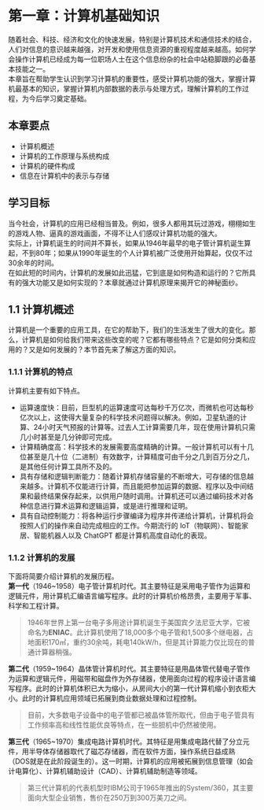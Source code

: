 # 第一章：计算机基础知识

随着社会、科技、经济和文化的快速发展，特别是计算机技术和通信技术的结合，人们对信息的意识越来越强，对开发和使用信息资源的重视程度越来越高。如何学会操作计算机已经成为每一位职场人士在这个信息纷杂的社会中站稳脚跟的必备基本技能之一。<br/>
本章旨在帮助学生认识到学习计算机的重要性，感受计算机功能的强大，掌握计算机最基本的知识，掌握计算机内部数据的表示与处理方式，理解计算机的工作过程，为今后学习奠定基础。

## 本章要点

- 计算机概述
- 计算机的工作原理与系统构成
- 计算机的硬件构成
- 信息在计算机中的表示与存储

## 学习目标

当今社会，计算机的应用已经相当普及。例如，很多人都用其玩过游戏，栩栩如生的游戏人物、逼真的游戏画面，不得不让人们感叹计算机功能的强大。<br/>
实际上，计算机诞生的时间并不算长，如果从1946年最早的电子管计算机诞生算起，不到80年；如果从1990年诞生的个人计算机被广泛使用开始算起，仅仅不过30余年的时间。<br/>
在如此短的时间内，计算机的发展如此迅猛，它到底是如何构造和运行的？它所具有的强大功能又是如何实现的？本章就通过计算机原理来揭开它的神秘面纱。

## 1.1 计算机概述

计算机是一个重要的应用工具，在它的帮助下，我们的生活发生了很大的变化。那么，计算机是如何给我们带来这些改变的呢？它都有哪些特点？它是如何分类和应用的？又是如何发展的？本节首先来了解这方面的知识。

### 1.1.1 计算机的特点

计算机主要有如下特点。

- 运算速度快：目前，巨型机的运算速度可达每秒千万亿次，而微机也可达每秒亿次以上，这使得大量复杂的科学技术问题得以解决。例如，卫星轨道的计算、24小时天气预报的计算等。过去人工计算需要几年，现在使用计算机只需几小时甚至是几分钟即可完成。
- 计算精确度高：科学技术的发展需要高度精确的计算。一般计算机可以有十几位甚至是几十位（二进制）有效数字，计算精度可由千分之几到百万分之几，是其他任何计算工具所不及的。
- 具有存储和逻辑判断能力：随着计算机存储容量的不断增大，可存储的信息越来越多。计算机不仅能进行计算，而且能把参加运算的数据、程序以及中间结果和最终结果保存起来，以供用户随时调用。计算机还可以通过编码技术对各种信息进行算术运算和逻辑运算，或是进行推理和证明。
- 具有自动控制能力：将各种运行步骤编译为程序并传递给计算机，计算机将会按照人们的操作来自动完成相应的工作。今期流行的 IoT（物联网）、智能家居、智能机器人以及 ChatGPT 都是计算机高度自动化的表现。

### 1.1.2 计算机的发展

下面将简要介绍计算机的发展历程。<br/>
**第一代**（1946~1958）电子管计算机时代。其主要特征是采用电子管作为运算和逻辑元件，用计算机汇编语言编写程序。此时的计算机价格昂贵，主要用于军事、科学和工程计算。

> 1946年世界上第一台电子多用途计算机诞生于美国宾夕法尼亚大学，它被命名为**ENIAC**。此计算机使用了18,000多个电子管和1,500多个继电器，占地面积170㎡，重约30余吨，耗电140kW/h，但是其计算能力仅比现在的普通计算器稍强。

**第二代**（1959~1964）晶体管计算机时代。其主要特征是用晶体管代替电子管作为运算和逻辑元件，用磁带和磁盘作为外存储器，使用面向过程的程序设计语言编写程序。此时的计算机体积已大为缩小，从房间大小的第一代计算机缩小到衣柜大小。此时的计算机应用领域已拓展到商业数据处理和过程控制。

> 目前，大多数电子设备中的电子管都已被晶体管所取代，但由于电子管具有工作频率高和线性性能优良等特点，在一些胆机中仍然被使用。

**第三代**（1965~1970）集成电路计算机时代。其特征是用集成电路代替了分立元件，用半导体存储器取代了磁芯存储器，而在软件方面，操作系统日益成熟（DOS就是在此阶段诞生的）。这一时期，计算机的应用被拓展到信息管理（如会计电算化）、计算机辅助设计（CAD）、计算机辅助制造等领域。

> 第三代计算机的代表机型时IBM公司于1965年推出的System/360，其主要面向大型企业销售，售价在250万到300万美刀之间。